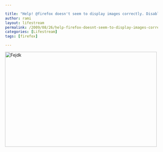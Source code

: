 ```yaml
---

title: "Help! @firefox doesn't seem to display images correctly. Disabled plugins. Doesn't matter PNG or JPEG"
author: rami
layout: lifestream 
permalink: /2009/08/26/help-firefox-doesnt-seem-to-display-images-correctly
categories: [Lifestream]
tags: [firefox]

---
```


<div class='p_embed p_image_embed'>
  <a href="http://139.59.20.41/wp-content/uploads/2011/12/fejdk-scaled1000.png"><img alt="Fejdk" height="313" src="http://139.59.20.41/wp-content/uploads/2011/12/fejdk-scaled1000.png?w=300" width="500" /></a>
</div>
